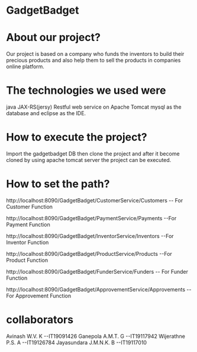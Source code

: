 # GadgetBadget

# About our project?
Our project is based on a company who funds the inventors to build their precious products and also help them to sell the products in companies online platform.


#  The technologies we used were
java JAX-RS(jersy) Restful web service on Apache  Tomcat  mysql as the database and eclipse as the IDE.


# How to execute the project?
Import the gadgetbadget DB then clone the project and after it become cloned by using apache tomcat server the project can be executed.


# How to set the path?
http://localhost:8090/GadgetBadget/CustomerService/Customers            -- For Customer Function

http://localhost:8090/GadgetBadget/PaymentService/Payments               --For Payment Function 

http://localhost:8090/GadgetBadget/InventorService/Inventors            --For Inventor Function

http://localhost:8090/GadgetBadget/ProductService/Products              --For Product Function

http://localhost:8090/GadgetBadget/FunderService/Funders                 -- For Funder Function

http://localhost:8090/GadgetBadget/ApprovementService/Approvements      --For Approvement Function



#  collaborators


Avinash W.V. K          --IT19091426
Ganepola A.M.T. G       --IT19117942
Wijerathne P.S. A       --IT19126784
Jayasundara J.M.N.K. B  --IT19117010






